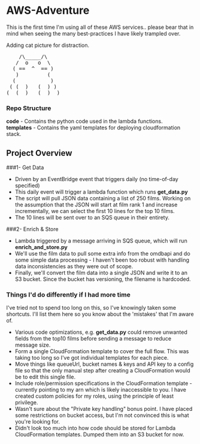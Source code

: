 # AWS-Adventure

This is the first time I'm using all of these AWS services.. please bear that in mind when seeing the many best-practices I have likely trampled over. 

Adding cat picture for distraction. 

<pre>
    /\_____/\
   /  o   o  \
  ( ==  ^  == )
   )         (
  (           )
 ( (  )   (  ) )
(__(__)___(__)__)
</pre>

### **Repo Structure**

**code** - Contains the python code used in the lambda functions.\
**templates** - Contains the yaml templates for deploying cloudformation stack.

## **Project Overview**

###1- Get Data
* Driven by an EventBridge event that triggers daily (no time-of-day specified)
* This daily event will trigger a lambda function which runs **get_data.py**
* The script will pull JSON data containing a list of 250 films. Working on the assumption that the JSON will start at film rank 1 and increase incrementally, we can select the first 10 lines for the top 10 films.
* The 10 lines will be sent over to an SQS queue in their entirety.

###2- Enrich & Store
* Lambda triggered by a message arriving in SQS queue, which will run **enrich_and_store.py**
* We'll use the film data to pull some extra info from the omdbapi and do some simple data processing - I haven't been too robust with handling data inconsistencies as they were out of scope.
* Finally, we'll convert the film data into a single JSON and write it to an S3 bucket. Since the bucket has versioning, the filename is hardcoded.


### **Things I'd do differently if I had more time**
I've tried not to spend too long on this, so I've knowingly taken some shortcuts. I'll list them here so you know about the 'mistakes' that I'm aware of.

* Various code optimizations, e.g. **get_data.py** could remove unwanted fields from the top10 films before sending a message to reduce message size.
* Form a single CloudFormation template to cover the full flow. This was taking too long so I've got individual templates for each piece.
* Move things like queueUrl, bucket names & keys and API key to a config file so that the only manual step after creating a CloudFormation would be to edit this single file. 
* Include role/permission specifications in the CloudFormation template - currently pointing to my arn which is likely inaccessible to you. I have created custom policies for my roles, using the principle of least privilege. 
* Wasn't sure about the "Private key handling" bonus point. I have placed some restrictions on bucket access, but I'm not convinced this is what you're looking for.
* Didn't look too much into how code should be stored for Lambda CloudFormation templates. Dumped them into an S3 bucket for now.